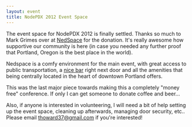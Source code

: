 ```yaml
---
layout: event
title: NodePDX 2012 Event Space
---
```

The event space for NodePDX 2012 is finally settled. Thanks so much to Mark Grimes over at [NedSpace](http://www.nedspace.com/) for the donation. It's really awesome how supportive our community is here (in case you needed any further proof that Portland, Oregon is the best place in the world). 

Nedspace is a comfy environment for the main event, with great access to public transportation, a [nice bar](http://www.cegportland.com/lotus) right next door and all the amenities that being centrally located in the heart of downtown Portland offers.

This was the last major piece towards making this a completely "money free" conference. If only I can get someone to donate coffee and beer...

Also, if anyone is interested in volunteering, I will need a bit of help setting up the event space, cleaning up afterwards, managing door security, etc.. Please email thoward37@gmail.com if you're interested!